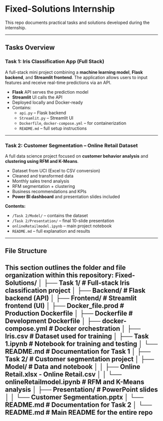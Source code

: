 # Fixed-Solutions Internship

 
This repo documents practical tasks and solutions developed during the internship.


---

## Tasks Overview

### Task 1: Iris Classification App (Full Stack)

 A full-stack mini project combining a **machine learning model**, **Flask backend**, and **Streamlit frontend**. The application allows users to input features and receive real-time predictions via an API.

- **Flask** API serves the prediction model
- **Streamlit** UI calls the API
- Deployed locally and Docker-ready
- Contains:
  - `api.py` – Flask backend  
  - `Streamlit.py` – Streamlit UI  
  - `Dockerfile`, `docker-compose.yml` – for containerization  
  - `README.md` – full setup instructions

---

### Task 2: Customer Segmentation – Online Retail Dataset

 A full data science project focused on **customer behavior analysis** and **clustering using RFM and K-Means**.

- Dataset from UCI (Excel to CSV conversion)
- Cleaned and transformed data
- Monthly sales trend analysis
- RFM segmentation + clustering
- Business recommendations and KPIs
- **Power BI dashboard** and presentation slides included

**Contents:**
- `/Task 2/Model/` – contains the dataset  
- `/Task 2/Presentation/` – final 10-slide presentation  
- `onlineRetailmodel.ipynb` – main project notebook  
- `README.md` – full explanation and results

---
## File Structure

This section outlines the folder and file organization within this repository:
Fixed-Solutions/
│
├── Task 1/ # Full-stack Iris classification project
│ ├── Backend/ # Flask backend (API)
│ ├── Frontend/ # Streamlit frontend (UI)
│ ├── Docker_file.prod # Production Dockerfile
│ ├── Dockerfile # Development Dockerfile
│ ├── docker-compose.yml # Docker orchestration
│ ├── Iris.csv # Dataset used for training
│ ├── Task 1.ipynb # Notebook for training and testing
│ └── README.md # Documentation for Task 1
│
├── Task 2/ # Customer segmentation project
│ ├── Model/ # Data and notebook
│ │ ├── Online Retail.xlsx - Online Retail.csv
│ │ └── onlineRetailmodel.ipynb # RFM and K-Means analysis
│ ├── Presentation/ # PowerPoint slides
│ │ └── Customer Segmentation.pptx
│ └── README.md # Documentation for Task 2
│
└── README.md # Main README for the entire repo
---





